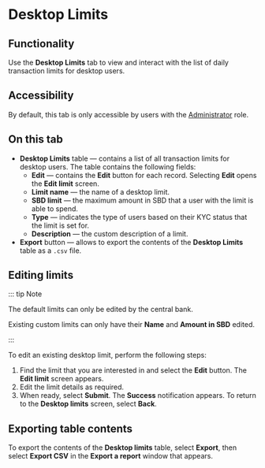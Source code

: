 # Desktop Limits

## Functionality

Use the **Desktop Limits** tab to view and interact with the list of daily transaction limits for desktop users.

## Accessibility

By default, this tab is only accessible by users with the [Administrator](../roles.md#administrator) role.

## On this tab

- **Desktop Limits** table — contains a list of all transaction limits for desktop users. The table contains the following fields:
  - **Edit** — contains the **Edit** button for each record. Selecting **Edit** opens the **Edit limit** screen.
  - **Limit name** — the name of a desktop limit.
  - **SBD limit** — the maximum amount in SBD that a user with the limit is able to spend.
  - **Type** — indicates the type of users based on their KYC status that the limit is set for.
  - **Description** — the custom description of a limit.
-  **Export** button — allows to export the contents of the **Desktop Limits** table as a `.csv` file.

## Editing limits

::: tip Note

The default limits can only be edited by the central bank.

Existing custom limits can only have their **Name** and **Amount in SBD** edited.

:::

To edit an existing desktop limit, perform the following steps:
1.  Find the limit that you are interested in and select the **Edit** button. The **Edit limit** screen appears.
2.  Edit the limit details as required.
3.  When ready, select **Submit**. The **Success** notification appears.
To return to the **Desktop limits** screen, select **Back**.

## Exporting table contents

To export the contents of the **Desktop limits** table, select **Export**, then select **Export CSV** in the **Export a report** window that appears.
